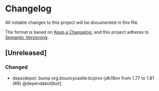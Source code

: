 # Changelog

All notable changes to this project will be documented in this file.

The format is based on [Keep a Changelog](https://keepachangelog.com/en/1.0.0/),
and this project adheres to [Semantic Versioning](https://semver.org/spec/v2.0.0.html).

## [Unreleased]

### Changed
- deps(deps): bump org.bouncycastle:bcprov-jdk18on from 1.77 to 1.81 (#8) @dependabot[bot]